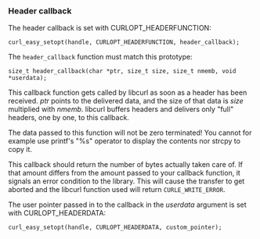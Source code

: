 ### Header callback

The header callback is set with CURLOPT_HEADERFUNCTION:

    curl_easy_setopt(handle, CURLOPT_HEADERFUNCTION, header_callback);

The `header_callback` function must match this prototype:

    size_t header_callback(char *ptr, size_t size, size_t nmemb, void *userdata);

This callback function gets called by libcurl as soon as a header has been
received. *ptr* points to the delivered data, and the size of that data is
*size* multiplied with *nmemb*. libcurl buffers headers and delivers only
"full" headers, one by one, to this callback.

The data passed to this function will not be zero terminated! You cannot for
example use printf's "%s" operator to display the contents nor strcpy to copy
it.

This callback should return the number of bytes actually taken care of. If
that amount differs from the amount passed to your callback function, it
signals an error condition to the library. This will cause the transfer to get
aborted and the libcurl function used will return `CURLE_WRITE_ERROR`.

The user pointer passed in to the callback in the *userdata* argument is set
with CURLOPT_HEADERDATA:

    curl_easy_setopt(handle, CURLOPT_HEADERDATA, custom_pointer);
